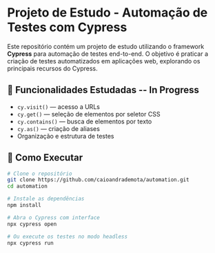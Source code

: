 # Projeto de Estudo - Automação de Testes com Cypress

Este repositório contém um projeto de estudo utilizando o framework **Cypress** para automação de testes end-to-end. O objetivo é praticar a criação de testes automatizados em aplicações web, explorando os principais recursos do Cypress.

## 🧪 Funcionalidades Estudadas -- In Progress

- `cy.visit()` — acesso a URLs
- `cy.get()` — seleção de elementos por seletor CSS
- `cy.contains()` — busca de elementos por texto
- `cy.as()` — criação de aliases
- Organização e estrutura de testes


## 🚀 Como Executar

```bash
# Clone o repositório
git clone https://github.com/caioandrademota/automation.git
cd automation

# Instale as dependências
npm install

# Abra o Cypress com interface
npx cypress open

# Ou execute os testes no modo headless
npx cypress run
